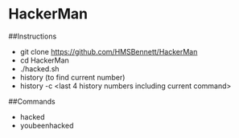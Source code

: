 # HackerMan

##Instructions
  - git clone https://github.com/HMSBennett/HackerMan
  - cd HackerMan
  - ./hacked.sh
  - history (to find current number)
  - history -c <last 4 history numbers including current command>
  
##Commands
  - hacked
  - youbeenhacked
